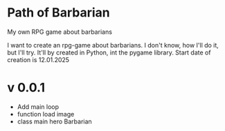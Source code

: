 # Path of Barbarian
My own RPG game about barbarians

I want to create an rpg-game about barbarians. I don't know, how I'll do it, but I'll try.
It'll by created in Python, int the pygame library.
Start date of creation is 12.01.2025

# v 0.0.1
- Add main loop 
- function load image
- class main hero Barbarian